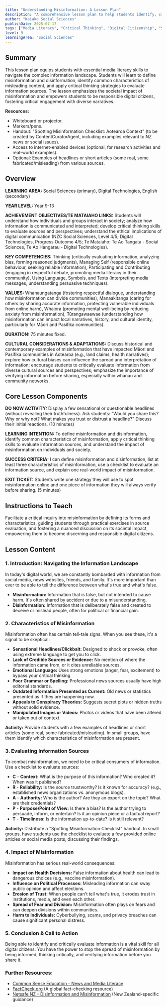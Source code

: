```yaml
---
title: "Understanding Misinformation: A Lesson Plan"
description: "A comprehensive lesson plan to help students identify, critically evaluate, and respond to misinformation, tailored for diverse learners in Aotearoa New Zealand."
author: "Kaiako Social Sciences"
publishDate: 2025-07-17
tags: ["Media Literacy", "Critical Thinking", "Digital Citizenship", "Social Sciences", "Lesson Plan", "Aotearoa New Zealand Curriculum"]
level: 9
learningArea: "Social Sciences"
---
```


## Summary

This lesson plan equips students with essential media literacy skills to navigate the complex information landscape. Students will learn to define misinformation and disinformation, identify common characteristics of misleading content, and apply critical thinking strategies to evaluate information sources. The lesson emphasizes the societal impact of misinformation and empowers students to be responsible digital citizens, fostering critical engagement with diverse narratives.

**Resources:**
*   Whiteboard or projector.
*   Markers/pens.
*   Handout: "Spotting Misinformation Checklist: Aotearoa Context" (to be created by ContentCuratorAgent, including examples relevant to NZ news or social issues).
*   Access to internet-enabled devices (optional, for research activities and real-world examples).
*   Optional: Examples of headlines or short articles (some real, some fabricated/misleading) from various sources.

## Overview

**LEARNING AREA:** Social Sciences (primary), Digital Technologies, English (secondary)

**YEAR LEVEL:** Year 9-13

**ACHIEVEMENT OBJECTIVES/TE MATAIAHO LINKS:** Students will understand how individuals and groups interact in society; analyze how information is communicated and interpreted; develop critical thinking skills to evaluate sources and perspectives; understand the ethical implications of digital communication (NZC Social Sciences, Level 4/5; Digital Technologies, Progress Outcome 4/5; Te Mataiaho: Te Ao Tangata - Social Sciences, Te Ao Hangarau - Digital Technologies).

**KEY COMPETENCIES:** Thinking (critically evaluating information, analyzing bias, forming reasoned judgments), Managing Self (responsible online behaviour, seeking reliable information), Participating and Contributing (engaging in respectful debate, promoting media literacy in their community), Using Language, Symbols, and Texts (interpreting media messages, understanding persuasive techniques).

**VALUES:** Whanaungatanga (fostering respectful dialogue, understanding how misinformation can divide communities), Manaakitanga (caring for others by sharing accurate information, protecting vulnerable individuals from online harm), Whaiora (promoting mental well-being by reducing anxiety from misinformation), Tūrangawaewae (understanding how misinformation can impact local narratives, history, and cultural identity, particularly for Māori and Pasifika communities).

**DURATION:** 75 minutes fixed.

**CULTURAL CONSIDERATIONS & ADAPTATIONS:** Discuss historical and contemporary examples of misinformation that have impacted Māori and Pasifika communities in Aotearoa (e.g., land claims, health narratives); explore how cultural biases can influence the spread and interpretation of information; encourage students to critically evaluate information from diverse cultural sources and perspectives; emphasize the importance of verifying information before sharing, especially within whānau and community networks.

## Core Lesson Components

**DO NOW ACTIVITY:** Display a few sensational or questionable headlines (without revealing their truthfulness). Ask students: "Would you share this? Why or why not? What makes you trust or distrust a headline?" Discuss their initial reactions. (10 minutes)

**LEARNING INTENTION:** To define misinformation and disinformation, identify common characteristics of misinformation, apply critical thinking skills to evaluate information sources, and understand the impact of misinformation on individuals and society.

**SUCCESS CRITERIA:** I can define misinformation and disinformation, list at least three characteristics of misinformation, use a checklist to evaluate an information source, and explain one real-world impact of misinformation.

**EXIT TICKET:** Students write one strategy they will use to spot misinformation online and one piece of information they will always verify before sharing. (5 minutes)

## Instructions to Teach

Facilitate a critical inquiry into misinformation by defining its forms and characteristics, guiding students through practical exercises in source evaluation, and fostering a nuanced discussion on its societal impact, empowering them to become discerning and responsible digital citizens.

## Lesson Content

### 1. Introduction: Navigating the Information Landscape

In today's digital world, we are constantly bombarded with information from social media, news websites, friends, and family. It's more important than ever to be able to tell the difference between what's true and what's false.

*   **Misinformation:** Information that is false, but not intended to cause harm. It's often shared by accident or due to a misunderstanding.
*   **Disinformation:** Information that is deliberately false and created to deceive or mislead people, often for political or financial gain.

### 2. Characteristics of Misinformation

Misinformation often has certain tell-tale signs. When you see these, it's a signal to be skeptical:

*   **Sensational Headlines/Clickbait:** Designed to shock or provoke, often using extreme language to get you to click.
*   **Lack of Credible Sources or Evidence:** No mention of where the information came from, or it cites unreliable sources.
*   **Emotional Language:** Uses strong emotions (anger, fear, excitement) to bypass your critical thinking.
*   **Poor Grammar or Spelling:** Professional news sources usually have high editorial standards.
*   **Outdated Information Presented as Current:** Old news or statistics presented as if they are happening now.
*   **Appeals to Conspiracy Theories:** Suggests secret plots or hidden truths without solid evidence.
*   **Manipulated Images or Videos:** Photos or videos that have been altered or taken out of context.

**Activity:** Provide students with a few examples of headlines or short articles (some real, some fabricated/misleading). In small groups, have them identify which characteristics of misinformation are present.

### 3. Evaluating Information Sources

To combat misinformation, we need to be critical consumers of information. Use a checklist to evaluate sources:

*   **C** - **Context:** What is the purpose of this information? Who created it? When was it published?
*   **R** - **Reliability:** Is the source trustworthy? Is it known for accuracy? (e.g., established news organizations vs. anonymous blogs).
*   **A** - **Authority:** Who is the author? Are they an expert on the topic? What are their credentials?
*   **P** - **Purpose/Point of View:** Is there a bias? Is the author trying to persuade, inform, or entertain? Is it an opinion piece or a factual report?
*   **T** - **Timeliness:** Is the information up-to-date? Is it still relevant?

**Activity:** Distribute a "Spotting Misinformation Checklist" handout. In small groups, have students use the checklist to evaluate a few provided online articles or social media posts, discussing their findings.

### 4. Impact of Misinformation

Misinformation has serious real-world consequences:

*   **Impact on Health Decisions:** False information about health can lead to dangerous choices (e.g., vaccine misinformation).
*   **Influence on Political Processes:** Misleading information can sway public opinion and affect elections.
*   **Erosion of Trust:** When people can't tell what's true, it erodes trust in institutions, media, and even each other.
*   **Spread of Fear and Division:** Misinformation often plays on fears and can deepen divisions within communities.
*   **Harm to Individuals:** Cyberbullying, scams, and privacy breaches can cause significant personal distress.

### 5. Conclusion & Call to Action

Being able to identify and critically evaluate information is a vital skill for all digital citizens. You have the power to stop the spread of misinformation by being informed, thinking critically, and verifying information before you share it.

### Further Resources:

*   [Common Sense Education - News and Media Literacy](https://www.commonsense.org/education/digital-citizenship/news-and-media-literacy)
*   [FactCheck.org](https://www.factcheck.org/) (A global fact-checking resource)
*   [Netsafe NZ - Disinformation and Misinformation](https://www.netsafe.org.nz/advice/online-safety-for-parents/disinformation-and-misinformation/) (New Zealand-specific guidance)